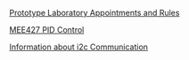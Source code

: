 [Prototype Laboratory Appointments and Rules](prototype.md)

[MEE427 PID Control](https://mee427.github.io)

[Information about i2c Communication](i2cInfo.md)
